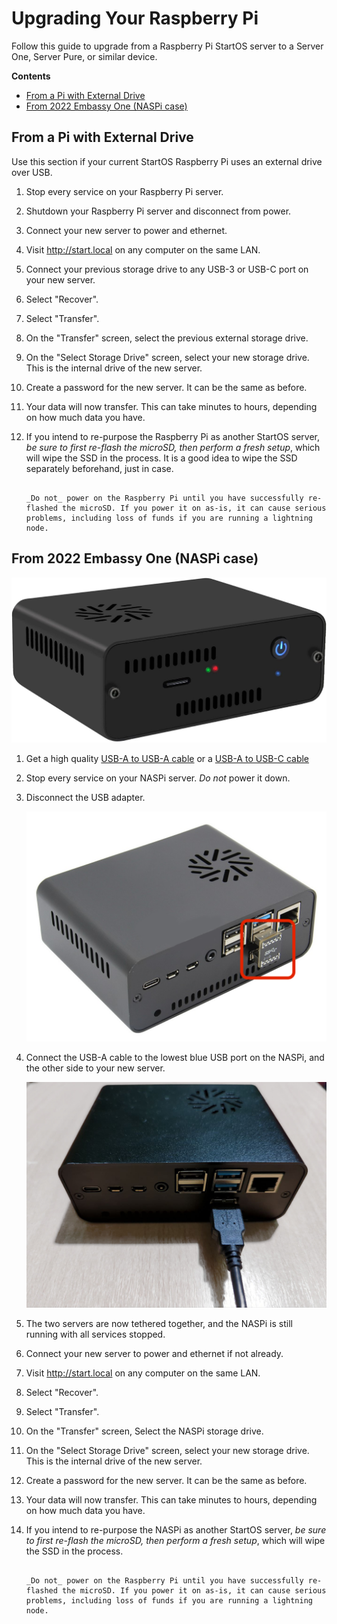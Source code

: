 # Upgrading Your Raspberry Pi

Follow this guide to upgrade from a Raspberry Pi StartOS server to a Server One, Server Pure, or similar device.

**Contents**

- [From a Pi with External Drive](#from-a-pi-with-external-drive)
- [From 2022 Embassy One (NASPi case)](#from-embassy-one-naspi-case)

## From a Pi with External Drive

Use this section if your current StartOS Raspberry Pi uses an external drive over USB.

1. Stop every service on your Raspberry Pi server.

1. Shutdown your Raspberry Pi server and disconnect from power.

1. Connect your new server to power and ethernet.

1. Visit http://start.local on any computer on the same LAN.

1. Connect your previous storage drive to any USB-3 or USB-C port on your new server.

1. Select "Recover".

1. Select "Transfer".

1. On the "Transfer" screen, select the previous external storage drive.

1. On the "Select Storage Drive" screen, select your new storage drive. This is the internal drive of the new server.

1. Create a password for the new server. It can be the same as before.

1. Your data will now transfer. This can take minutes to hours, depending on how much data you have.

1. If you intend to re-purpose the Raspberry Pi as another StartOS server, _be sure to first re-flash the microSD, then perform a fresh setup_, which will wipe the SSD in the process. It is a good idea to wipe the SSD separately beforehand, just in case.

   ```admonish warning

   _Do not_ power on the Raspberry Pi until you have successfully re-flashed the microSD. If you power it on as-is, it can cause serious problems, including loss of funds if you are running a lightning node.
   ```

## From 2022 Embassy One (NASPi case)

![Naspi](./assets/naspi.jpg)

1. Get a high quality <a href="https://www.amazon.com/UGREEN-Transfer-Enclosures-Printers-Cameras/dp/B00P0E3954/?th=1" target="_blank">USB-A to USB-A cable</a> or a <a href="https://www.amazon.com/AmazonBasics-Type-C-USB-Male-Cable/dp/B01GGKYKQM/?th=1" target="_blank">USB-A to USB-C cable</a>

1. Stop every service on your NASPi server. _Do not_ power it down.

1. Disconnect the USB adapter.

   ![Naspi Jameson Loop](./assets/naspi-jameson-loop.png)

1. Connect the USB-A cable to the lowest blue USB port on the NASPi, and the other side to your new server.

   ![Naspi USB](./assets/naspi-usb.jpg)

1. The two servers are now tethered together, and the NASPi is still running with all services stopped.

1. Connect your new server to power and ethernet if not already.

1. Visit http://start.local on any computer on the same LAN.

1. Select "Recover".

1. Select "Transfer".

1. On the "Transfer" screen, Select the NASPi storage drive.

1. On the "Select Storage Drive" screen, select your new storage drive. This is the internal drive of the new server.

1. Create a password for the new server. It can be the same as before.

1. Your data will now transfer. This can take minutes to hours, depending on how much data you have.

1. If you intend to re-purpose the NASPi as another StartOS server, _be sure to first re-flash the microSD, then perform a fresh setup_, which will wipe the SSD in the process.

   ```admonish warning

   _Do not_ power on the Raspberry Pi until you have successfully re-flashed the microSD. If you power it on as-is, it can cause serious problems, including loss of funds if you are running a lightning node.
   ```
